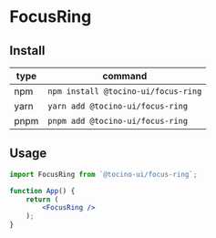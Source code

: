 # FocusRing

## Install

| type | command                             |
| ---- | ----------------------------------- |
| npm  | `npm install @tocino-ui/focus-ring` |
| yarn | `yarn add @tocino-ui/focus-ring`    |
| pnpm | `pnpm add @tocino-ui/focus-ring`    |

## Usage

```jsx
import FocusRing from `@tocino-ui/focus-ring`;

function App() {
	return (
		<FocusRing />
	);
}
```
